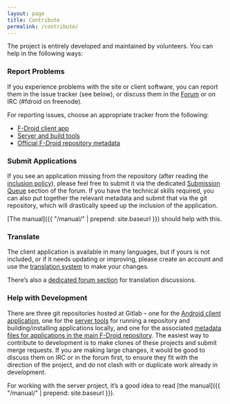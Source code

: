 ```yaml
---
layout: page
title: Contribute
permalink: /contribute/
---
```

The project is entirely developed and maintained by volunteers. You can help in the following ways:

### Report Problems

If you experience problems with the site or client software, you can report them in the issue tracker (see below), or discuss them in the [Forum](https://f-droid.org/forums) or on IRC (#fdroid on freenode).

For reporting issues, choose an appropriate tracker from the following:

* [F-Droid client app](https://gitlab.com/fdroid/fdroidclient/issues)
* [Server and build tools](https://gitlab.com/fdroid/fdroidserver/issues)
* [Official F-Droid repository metadata](https://gitlab.com/fdroid/fdroiddata/issues)

### Submit Applications

If you see an application missing from the repository (after reading the [inclusion policy](http://f-droid.org/wiki/page/Inclusion_Policy)), please feel free to submit it via the dedicated [Submission Queue](http://f-droid.org/forums/forum/submission-queue/) section of the forum. If you have the technical skills required, you can also put together the relevant metadata and submit that via the git repository, which will drastically speed up the inclusion of the application.

[The manual]({{ "/manual/" | prepend: site.baseurl }}) should help with this.

### Translate

The client application is available in many languages, but if yours is not included, or if it needs updating or improving, please create an account and use the [translation system](https://hosted.weblate.org/projects/f-droid/) to make your changes.

There’s also a [dedicated forum section](https://f-droid.org/forums/forum/translation/) for translation discussions.

### Help with Development

There are three git repositories hosted at Gitlab – one for the [Android client application](https://gitlab.com/fdroid/fdroidclient), one for the [server tools](https://gitlab.com/fdroid/fdroidserver) for running a repository and building/installing applications locally, and one for the associated [metadata files for applications in the main F-Droid repository](https://gitlab.com/fdroid/fdroiddata). The easiest way to contribute to development is to make clones of these projects and submit merge requests. If you are making large changes, it would be good to discuss them on IRC or in the forum first, to ensure they fit with the direction of the project, and do not clash with or duplicate work already in development.

For working with the server project, it’s a good idea to read [the manual]({{ "/manual/" | prepend: site.baseurl }}).
